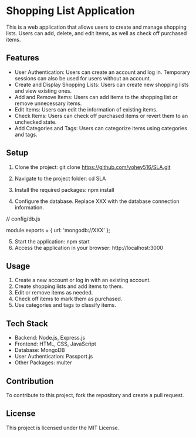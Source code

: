 # Shopping List Application

This is a web application that allows users to create and manage shopping lists. Users can add, delete, and edit items, as well as check off purchased items.

## Features

- User Authentication: Users can create an account and log in. Temporary sessions can also be used for users without an account.
- Create and Display Shopping Lists: Users can create new shopping lists and view existing ones.
- Add and Remove Items: Users can add items to the shopping list or remove unnecessary items.
- Edit Items: Users can edit the information of existing items.
- Check Items: Users can check off purchased items or revert them to an unchecked state.
- Add Categories and Tags: Users can categorize items using categories and tags.

## Setup
1. Clone the project:
git clone https://github.com/yohey516/SLA.git

2. Navigate to the project folder:
cd SLA

3. Install the required packages:
npm install

4. Configure the database. Replace XXX with the database connection information.

// config/db.js

module.exports = {
url: 'mongodb://XXX'
};

5. Start the application: npm start
6. Access the application in your browser: http://localhost:3000



## Usage

1. Create a new account or log in with an existing account.
2. Create shopping lists and add items to them.
3. Edit or remove items as needed.
4. Check off items to mark them as purchased.
5. Use categories and tags to classify items.

## Tech Stack

- Backend: Node.js, Express.js
- Frontend: HTML, CSS, JavaScript
- Database: MongoDB
- User Authentication: Passport.js
- Other Packages: multer

## Contribution

To contribute to this project, fork the repository and create a pull request.

## License

This project is licensed under the MIT License.

